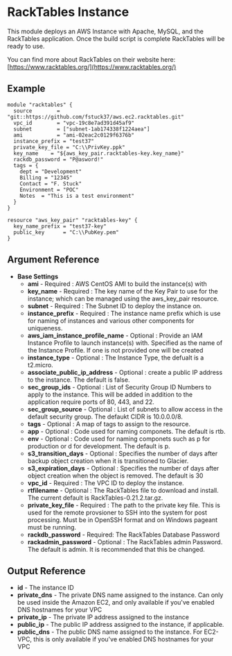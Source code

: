 RackTables Instance
=============

This module deploys an AWS Instance with Apache, MySQL, and the RackTables application.
Once the build script is complete RackTables will be ready to use.

You can find more about RackTables on their website here: [https://www.racktables.org/](https://www.racktables.org/)

Example
------------
```
module "racktables" {
  source        = "git::https://github.com/fstuck37/aws.ec2.racktables.git"
  vpc_id        = "vpc-19c8e7ad391d45af9"
  subnet        = ["subnet-1ab174338f1224aea"]
  ami           = "ami-02eac2c0129f6376b"
  instance_prefix = "test37"
  private_key_file = "C:\\PrivKey.ppk"
  key_name    = "${aws_key_pair.racktables-key.key_name}"
  rackdb_password = "P@asword!"
  tags = {
    dept = "Development"
    Billing = "12345"
    Contact = "F. Stuck"
    Environment = "POC"
    Notes  = "This is a test environment"
  }
}

resource "aws_key_pair" "racktables-key" {
  key_name_prefix = "test37-key"
  public_key      = "C:\\PubKey.pem"
}
```

Argument Reference
------------

* **Base Settings**
   * **ami** - Required : AWS CentOS AMI to build the instance(s) with
   * **key_name** - Required : The key name of the Key Pair to use for the instance; which can be managed using the aws_key_pair resource.
   * **subnet** - Required : The Subnet ID to deploy the instance on.
   * **instance_prefix** - Required : The instance name prefix which is use for naming of instances and various other components for uniqueness.
   * **aws_iam_instance_profile_name** - Optional : Provide an IAM Instance Profile to launch instance(s) with. Specified as the name of the Instance Profile. If one is not provided one will be created
   * **instance_type** - Optional : The Instance Type, the defualt is a t2.micro.
   * **associate_public_ip_address** - Optional : create a public IP address to the instance. The default is false.
   * **sec_group_ids** - Optional : List of Security Group ID Numbers to apply to the instance. This will be added in addition to the application require ports of 80, 443, and 22.
   * **sec_group_source** - Optional : List of subnets to allow access in the default security group. The defaukt CIDR is 10.0.0.0/8.
   * **tags** - Optional : A map of tags to assign to the resource.  
   * **app** - Optional : Code used for naming componets. The default is rtb.
   * **env** - Optional : Code used for naming componets such as p for production or d for development. The default is p.
   * **s3_transition_days** - Optional : Specifies the number of days after backup object creation when it is transitioned to Glacier.  
   * **s3_expiration_days** - Optional : Specifies the number of days after object creation when the object is removed. The default is 30  
   * **vpc_id** - Required : The VPC ID to deploy the instance.
   * **rtfilename** - Optional : The RackTables file to download and install. The current default is RackTables-0.21.2.tar.gz.
   * **private_key_file** - Required : The path to the private key file. This is used for the remote provsioner to SSH into the system for post processing. Must be in OpenSSH format and on Windows pageant must be running.
   * **rackdb_password** - Required: The RackTables Database Password
   * **rackadmin_password** - Optional : The RackTables admin Password. The default is admin. It is recommended that this be changed.

Output Reference
------------
   * **id** - The instance ID
   * **private_dns** - The private DNS name assigned to the instance. Can only be used inside the Amazon EC2, and only available if you've enabled DNS hostnames for your VPC 
   * **private_ip** - The private IP address assigned to the instance
   * **public_ip** - The public IP address assigned to the instance, if applicable.
   * **public_dns** - The public DNS name assigned to the instance. For EC2-VPC, this is only available if you've enabled DNS hostnames for your VPC